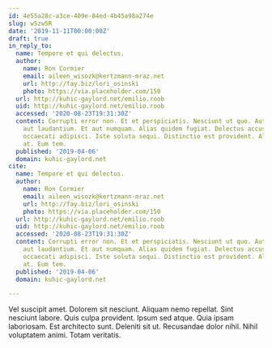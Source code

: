 ```yaml
---
id: 4e55a28c-a3ce-409e-84ed-4b45a98a274e
slug: w5zw5R
date: '2019-11-11T00:00:00Z'
draft: true
in_reply_to:
  name: Tempore et qui delectus.
  author:
    name: Ron Cormier
    email: aileen_wisozk@kertzmann-mraz.net
    url: http://fay.biz/lori_osinski
    photo: https://via.placeholder.com/150
  url: http://kuhic-gaylord.net/emilio.roob
  uid: http://kuhic-gaylord.net/emilio.roob
  accessed: '2020-08-23T19:31:30Z'
  content: Corrupti error non. Et et perspiciatis. Nesciunt ut quo. Aut et nam. Dolore
    aut laudantium. Et aut numquam. Alias quidem fugiat. Delectus accusamus est. Et
    occaecati adipisci. Iste soluta sequi. Distinctio est provident. Aliquam deleniti
    at. Eum tem.
  published: '2019-04-06'
  domain: kuhic-gaylord.net
cite:
  name: Tempore et qui delectus.
  author:
    name: Ron Cormier
    email: aileen_wisozk@kertzmann-mraz.net
    url: http://fay.biz/lori_osinski
    photo: https://via.placeholder.com/150
  url: http://kuhic-gaylord.net/emilio.roob
  uid: http://kuhic-gaylord.net/emilio.roob
  accessed: '2020-08-23T19:31:30Z'
  content: Corrupti error non. Et et perspiciatis. Nesciunt ut quo. Aut et nam. Dolore
    aut laudantium. Et aut numquam. Alias quidem fugiat. Delectus accusamus est. Et
    occaecati adipisci. Iste soluta sequi. Distinctio est provident. Aliquam deleniti
    at. Eum tem.
  published: '2019-04-06'
  domain: kuhic-gaylord.net

---
```


Vel suscipit amet. Dolorem sit nesciunt. Aliquam nemo repellat. Sint nesciunt labore. Quis culpa provident. Ipsum sed atque. Quia ipsam laboriosam. Est architecto sunt. Deleniti sit ut. Recusandae dolor nihil. Nihil voluptatem animi. Totam veritatis.
